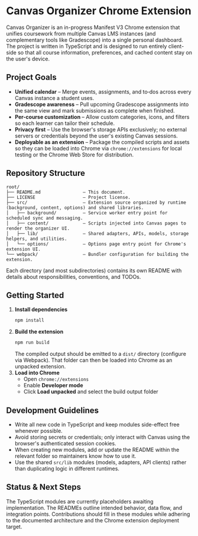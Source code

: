 # Canvas Organizer Chrome Extension

Canvas Organizer is an in-progress Manifest V3 Chrome extension that unifies coursework from multiple Canvas LMS instances (and complementary tools like Gradescope) into a single personal dashboard. The project is written in TypeScript and is designed to run entirely client-side so that all course information, preferences, and cached content stay on the user's device.

## Project Goals
- **Unified calendar** – Merge events, assignments, and to‑dos across every Canvas instance a student uses.
- **Gradescope awareness** – Pull upcoming Gradescope assignments into the same view and mark submissions as complete when finished.
- **Per-course customization** – Allow custom categories, icons, and filters so each learner can tailor their schedule.
- **Privacy first** – Use the browser's storage APIs exclusively; no external servers or credentials beyond the user's existing Canvas sessions.
- **Deployable as an extension** – Package the compiled scripts and assets so they can be loaded into Chrome via `chrome://extensions` for local testing or the Chrome Web Store for distribution.

## Repository Structure
```
root/
├── README.md                – This document.
├── LICENSE                  – Project license.
├── src/                     – Extension source organized by runtime (background, content, options) and shared libraries.
│   ├── background/          – Service worker entry point for scheduled sync and messaging.
│   ├── content/             – Scripts injected into Canvas pages to render the organizer UI.
│   ├── lib/                 – Shared adapters, APIs, models, storage helpers, and utilities.
│   └── options/             – Options page entry point for Chrome's extension UI.
└── webpack/                 – Bundler configuration for building the extension.
```

Each directory (and most subdirectories) contains its own README with details about responsibilities, conventions, and TODOs.

## Getting Started
1. **Install dependencies**
   ```bash
   npm install
   ```
2. **Build the extension**
   ```bash
   npm run build
   ```
   The compiled output should be emitted to a `dist/` directory (configure via Webpack). That folder can then be loaded into Chrome as an unpacked extension.
3. **Load into Chrome**
   - Open `chrome://extensions`
   - Enable **Developer mode**
   - Click **Load unpacked** and select the build output folder

## Development Guidelines
- Write all new code in TypeScript and keep modules side-effect free whenever possible.
- Avoid storing secrets or credentials; only interact with Canvas using the browser's authenticated session cookies.
- When creating new modules, add or update the README within the relevant folder so maintainers know how to use it.
- Use the shared `src/lib` modules (models, adapters, API clients) rather than duplicating logic in different runtimes.

## Status & Next Steps
The TypeScript modules are currently placeholders awaiting implementation. The READMEs outline intended behavior, data flow, and integration points. Contributions should fill in these modules while adhering to the documented architecture and the Chrome extension deployment target.

